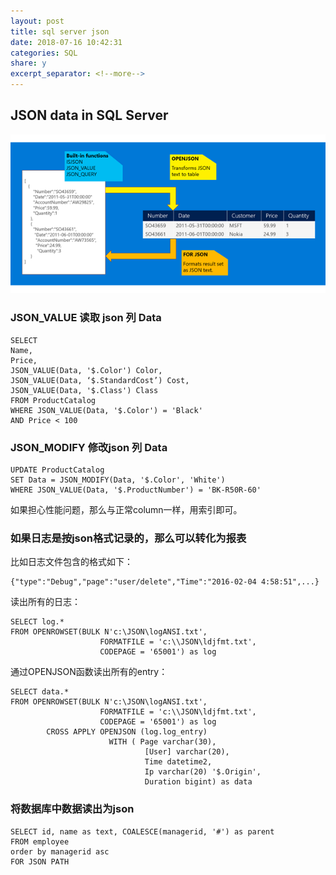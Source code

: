 ```yaml
---
layout: post
title: sql server json
date: 2018-07-16 10:42:31
categories: SQL
share: y
excerpt_separator: <!--more-->
---
```




<!--more-->

## JSON data in SQL Server



![json to table](../images/sql_json_to_table.png)

### JSON_VALUE 读取 json 列 Data

```
SELECT 
Name, 
Price, 
JSON_VALUE(Data, '$.Color') Color, 
JSON_VALUE(Data, ‘$.StandardCost’) Cost, 
JSON_VALUE(Data, '$.Class') Class
FROM ProductCatalog
WHERE JSON_VALUE(Data, '$.Color') = 'Black'
AND Price < 100
```

### JSON_MODIFY 修改json 列 Data

```
UPDATE ProductCatalog
SET Data = JSON_MODIFY(Data, '$.Color', 'White')
WHERE JSON_VALUE(Data, '$.ProductNumber') = 'BK-R50R-60'
```
如果担心性能问题，那么与正常column一样，用索引即可。

### 如果日志是按json格式记录的，那么可以转化为报表

比如日志文件包含的格式如下：

```
{"type":"Debug","page":"user/delete","Time":"2016-02-04 4:58:51",...}
```
读出所有的日志：

```
SELECT log.* 
FROM OPENROWSET(BULK N'c:\JSON\logANSI.txt',
					FORMATFILE = 'c:\\JSON\ldjfmt.txt',
					CODEPAGE = '65001') as log
```

通过OPENJSON函数读出所有的entry：

```
SELECT data.* 
FROM OPENROWSET(BULK N'c:\JSON\logANSI.txt',
					FORMATFILE = 'c:\\JSON\ldjfmt.txt',
					CODEPAGE = '65001') as log
		CROSS APPLY OPENJSON (log.log_entry)
					  WITH ( Page varchar(30),
					  		  [User] varchar(20),
					  		  Time datetime2,
					  		  Ip varchar(20) '$.Origin',
					  		  Duration bigint) as data
```

### 将数据库中数据读出为json

```
SELECT id, name as text, COALESCE(managerid, '#') as parent
FROM employee
order by managerid asc
FOR JSON PATH
```